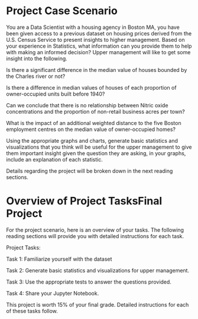 # Project Case Scenario

You are a Data Scientist with a housing agency in Boston MA, you have been given access to a previous dataset on housing prices derived from the U.S. Census Service to present insights to higher management. Based on your experience in Statistics, what information can you provide them to help with making an informed decision? Upper management will like to get some insight into the following.

Is there a significant difference in the median value of houses bounded by the Charles river or not?

Is there a difference in median values of houses of each proportion of owner-occupied units built before 1940?

Can we conclude that there is no relationship between Nitric oxide concentrations and the proportion of non-retail business acres per town?

What is the impact of an additional weighted distance to the five Boston employment centres on the median value of owner-occupied homes?

Using the appropriate graphs and charts, generate basic statistics and visualizations that you think will be useful for the upper management to give them important insight given the question they are asking, in your graphs, include an explanation of each statistic. 

Details regarding the project will be broken down in the next reading sections.

# Overview of Project TasksFinal Project

For the project scenario, here is an overview of your tasks. The following reading sections will provide you with detailed instructions for each task.

Project Tasks:

Task 1: Familiarize yourself with the dataset 

Task 2: Generate basic statistics and visualizations for upper management. 

Task 3: Use the appropriate tests to answer the questions provided.

Task 4: Share your Jupyter Notebook.

 This project is worth 15% of your final grade. Detailed instructions for each of these tasks follow.

